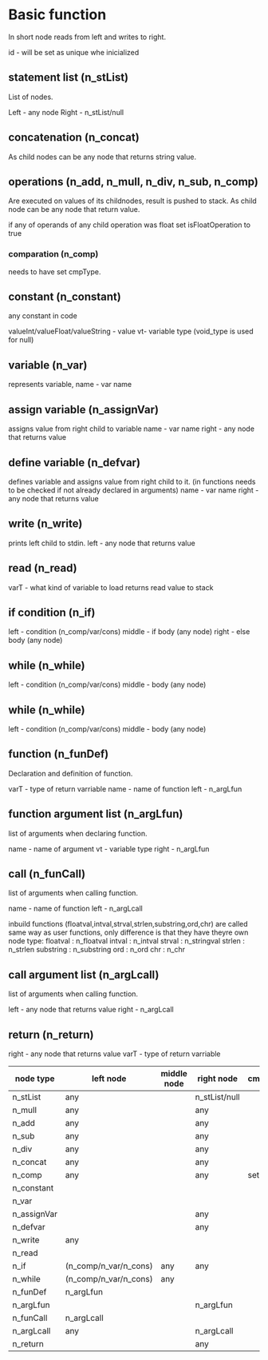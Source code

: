 # Basic function

In short node reads from left and writes to right.

id - will be set as unique whe inicialized

## statement list (n_stList)

List of nodes.

Left - any node
Right - n_stList/null

## concatenation (n_concat)
As child nodes can be any node that returns string value.

## operations (n_add, n_mull, n_div, n_sub, n_comp)

Are executed on values of its childnodes, result is pushed to stack.
As child node can be any node that return value.

if any of operands of any child operation was float set isFloatOperation to true

### comparation (n_comp)

needs to have set cmpType.


## constant (n_constant)

any constant in code

valueInt/valueFloat/valueString - value
vt- variable type (void_type is used for null)

## variable (n_var)

represents variable,
name - var name

## assign variable (n_assignVar)

assigns value from right child to variable
name - var name
right - any node that returns value

## define variable (n_defvar)

defines variable and assigns value from right child to it. (in functions needs to be checked if not already declared in arguments)
name - var name
right - any node that returns value

## write (n_write)

prints left child to stdin.
left - any node that returns value

## read (n_read)
varT - what kind of variable to load
returns read value to stack

## if condition (n_if)

left - condition (n_comp/var/cons)
middle - if body (any node)
right - else body (any node)

## while (n_while)

left - condition (n_comp/var/cons)
middle - body (any node)

## while (n_while)

left - condition (n_comp/var/cons)
middle - body (any node)

## function (n_funDef)

Declaration and definition of function.

varT  - type of return varriable
name - name of function
left - n_argLfun

## function argument list (n_argLfun)

list of arguments when declaring function.

name - name of argument
vt - variable type
right - n_argLfun

## call  (n_funCall)

list of arguments when calling function.

name - name of function
left - n_argLcall

inbuild functions (floatval,intval,strval,strlen,substring,ord,chr) are called same way as user functions,
only difference is that they have theyre own node type:
floatval : n_floatval
intval : n_intval
strval : n_stringval
strlen : n_strlen
substring : n_substring
ord : n_ord
chr : n_chr


## call argument list (n_argLcall)

list of arguments when calling function.

left - any node that returns value
right - n_argLcall

## return (n_return)

right - any node that returns value
varT  - type of return varriable



| node type   | left node             | middle node | right node    | cmpT | varT | name | valueInt | valueFloat | valueString | isNullable |
|-------------|-----------------------|-------------|---------------|------|------|------|----------|------------|-------------|------------|
| n_stList    | any                   |             | n_stList/null |      |      |      |          |            |             |            |
| n_mull      | any                   |             | any           |      |      |      |          |            |             |            |
| n_add       | any                   |             | any           |      |      |      |          |            |             |            |
| n_sub       | any                   |             | any           |      |      |      |          |            |             |            |
| n_div       | any                   |             | any           |      |      |      |          |            |             |            |
| n_concat    | any                   |             | any           |      |      |      |          |            |             |            |
| n_comp      | any                   |             | any           | set  |      |      |          |            |             |            |
| n_constant  |                       |             |               |      | set  |      | set      | set        | set         |            |
| n_var       |                       |             |               |      |      | set  |          |            |             |            |
| n_assignVar |                       |             | any           |      |      | set  |          |            |             |            |
| n_defvar    |                       |             | any           |      |      | set  |          |            |             |            |
| n_write     | any                   |             |               |      |      |      |          |            |             |            |
| n_read      |                       |             |               |      | set  |      |          |            |             |            |
| n_if        | (n_comp/n_var/n_cons) | any         | any           |      |      |      |          |            |             |            |
| n_while     | (n_comp/n_var/n_cons) | any         |               |      |      |      |          |            |             |            |
| n_funDef    | n_argLfun             |             |               |      | set  | set  |          |            |             |            |
| n_argLfun   |                       |             | n_argLfun     |      | set  | set  |          |            |             | set        |
| n_funCall   | n_argLcall            |             |               |      |      | set  |          |            |             |            |
| n_argLcall  | any                   |             | n_argLcall    |      |      |      |          |            |             |            |
| n_return    |                       |             | any           |      | set  |      |          |            |             | set        |